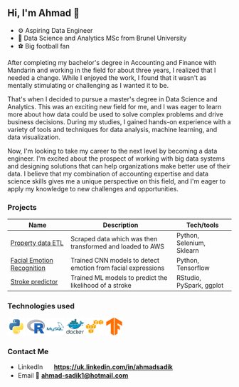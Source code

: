 ## Hi, I'm Ahmad 👋

- ⚙️ Aspiring Data Engineer
- 🏫 Data Science and Analytics MSc from Brunel University
- ⚽ Big football fan

After completing my bachelor's degree in Accounting and Finance with Mandarin and working in the field for about three years, I realized that I needed a change. While I enjoyed the work, I found that it wasn't as mentally stimulating or challenging as I wanted it to be.

That's when I decided to pursue a master's degree in Data Science and Analytics. This was an exciting new field for me, and I was eager to learn more about how data could be used to solve complex problems and drive business decisions. During my studies, I gained hands-on experience with a variety of tools and techniques for data analysis, machine learning, and data visualization.

Now, I'm looking to take my career to the next level by becoming a data engineer. I'm excited about the prospect of working with big data systems and designing solutions that can help organizations make better use of their data. I believe that my combination of accounting expertise and data science skills gives me a unique perspective on this field, and I'm eager to apply my knowledge to new challenges and opportunities.


### Projects

| Name                         | Description                     | Tech/tools                                                        |
| -----------------------------| ------------------------        | ----------------------
| [Property data ETL][1]           | Scraped data which was then transformed and loaded to AWS   | Python, Selenium, Sklearn  |
| [Facial Emotion Recognition][2] | Trained CNN models to detect emotion from facial expressions | Python, Tensorflow |
| [Stroke predictor][3] | Trained ML models to predict the likelihood of a stroke | RStudio, PySpark, ggplot



### Technologies used

<img src="https://github.com/devicons/devicon/blob/master/icons/python/python-original.svg" alt="Python" width="40" height="40"/> <img src="https://github.com/devicons/devicon/blob/master/icons/r/r-original.svg" alt="R" width="40" height="40"/> <img src="https://github.com/devicons/devicon/blob/master/icons/mysql/mysql-plain-wordmark.svg" alt="MySQL" width="40" height="40"/> <img src="https://github.com/devicons/devicon/blob/master/icons/docker/docker-original-wordmark.svg" alt="Docker" width="40" height="40"/> <img src="https://github.com/devicons/devicon/blob/master/icons/amazonwebservices/amazonwebservices-original.svg" alt="AWS" width="40" height="40"/> <img src="https://github.com/devicons/devicon/blob/master/icons/tensorflow/tensorflow-original.svg" alt="TesnorFlow" width="40" height="40"/> 

### Contact Me

- LinkedIn <a target="blank"><img align="center" src="https://cdn.jsdelivr.net/gh/devicons/devicon/icons/linkedin/linkedin-original.svg" height="17" width="17" /></a>
**https://uk.linkedin.com/in/ahmadsadik**
- Email 📧
**ahmad-sadik1@hotmail.com**

<br />

[1]:https://github.com/ahmadsadik123/PropertyProject
[2]:https://github.com/ahmadsadik123/Image-classification-model
[3]:https://github.com/ahmadsadik123/stroke_data



<!--
**ahmadsadik123/ahmadsadik123** is a ✨ _special_ ✨ repository because its `README.md` (this file) appears on your GitHub profile.

Here are some ideas to get you started:

- 🔭 I’m currently working on ...
- 🌱 I’m currently learning ...
- 👯 I’m looking to collaborate on ...
- 🤔 I’m looking for help with ...
- 💬 Ask me about ...
- 📫 How to reach me: ...
- 😄 Pronouns: ...
- ⚡ Fun fact: ...
-->
